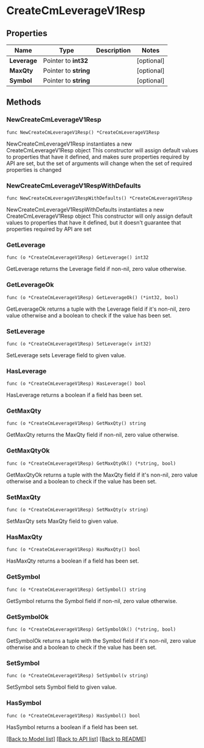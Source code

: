 # CreateCmLeverageV1Resp

## Properties

Name | Type | Description | Notes
------------ | ------------- | ------------- | -------------
**Leverage** | Pointer to **int32** |  | [optional] 
**MaxQty** | Pointer to **string** |  | [optional] 
**Symbol** | Pointer to **string** |  | [optional] 

## Methods

### NewCreateCmLeverageV1Resp

`func NewCreateCmLeverageV1Resp() *CreateCmLeverageV1Resp`

NewCreateCmLeverageV1Resp instantiates a new CreateCmLeverageV1Resp object
This constructor will assign default values to properties that have it defined,
and makes sure properties required by API are set, but the set of arguments
will change when the set of required properties is changed

### NewCreateCmLeverageV1RespWithDefaults

`func NewCreateCmLeverageV1RespWithDefaults() *CreateCmLeverageV1Resp`

NewCreateCmLeverageV1RespWithDefaults instantiates a new CreateCmLeverageV1Resp object
This constructor will only assign default values to properties that have it defined,
but it doesn't guarantee that properties required by API are set

### GetLeverage

`func (o *CreateCmLeverageV1Resp) GetLeverage() int32`

GetLeverage returns the Leverage field if non-nil, zero value otherwise.

### GetLeverageOk

`func (o *CreateCmLeverageV1Resp) GetLeverageOk() (*int32, bool)`

GetLeverageOk returns a tuple with the Leverage field if it's non-nil, zero value otherwise
and a boolean to check if the value has been set.

### SetLeverage

`func (o *CreateCmLeverageV1Resp) SetLeverage(v int32)`

SetLeverage sets Leverage field to given value.

### HasLeverage

`func (o *CreateCmLeverageV1Resp) HasLeverage() bool`

HasLeverage returns a boolean if a field has been set.

### GetMaxQty

`func (o *CreateCmLeverageV1Resp) GetMaxQty() string`

GetMaxQty returns the MaxQty field if non-nil, zero value otherwise.

### GetMaxQtyOk

`func (o *CreateCmLeverageV1Resp) GetMaxQtyOk() (*string, bool)`

GetMaxQtyOk returns a tuple with the MaxQty field if it's non-nil, zero value otherwise
and a boolean to check if the value has been set.

### SetMaxQty

`func (o *CreateCmLeverageV1Resp) SetMaxQty(v string)`

SetMaxQty sets MaxQty field to given value.

### HasMaxQty

`func (o *CreateCmLeverageV1Resp) HasMaxQty() bool`

HasMaxQty returns a boolean if a field has been set.

### GetSymbol

`func (o *CreateCmLeverageV1Resp) GetSymbol() string`

GetSymbol returns the Symbol field if non-nil, zero value otherwise.

### GetSymbolOk

`func (o *CreateCmLeverageV1Resp) GetSymbolOk() (*string, bool)`

GetSymbolOk returns a tuple with the Symbol field if it's non-nil, zero value otherwise
and a boolean to check if the value has been set.

### SetSymbol

`func (o *CreateCmLeverageV1Resp) SetSymbol(v string)`

SetSymbol sets Symbol field to given value.

### HasSymbol

`func (o *CreateCmLeverageV1Resp) HasSymbol() bool`

HasSymbol returns a boolean if a field has been set.


[[Back to Model list]](../README.md#documentation-for-models) [[Back to API list]](../README.md#documentation-for-api-endpoints) [[Back to README]](../README.md)


